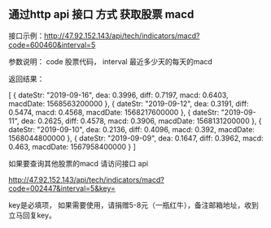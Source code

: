 ## 通过http api 接口 方式 获取股票 macd


接口示例：http://47.92.152.143/api/tech/indicators/macd?code=600460&interval=5


参数说明：
code 股票代码，
interval  最近多少天的每天的macd

返回结果：

[
{
dateStr: "2019-09-16",
dea: 0.3996,
diff: 0.7197,
macd: 0.6403,
macdDate: 1568563200000
},
{
dateStr: "2019-09-12",
dea: 0.3191,
diff: 0.5474,
macd: 0.4568,
macdDate: 1568217600000
},
{
dateStr: "2019-09-11",
dea: 0.2625,
diff: 0.4578,
macd: 0.3906,
macdDate: 1568131200000
},
{
dateStr: "2019-09-10",
dea: 0.2136,
diff: 0.4096,
macd: 0.392,
macdDate: 1568044800000
},
{
dateStr: "2019-09-09",
dea: 0.1647,
diff: 0.3962,
macd: 0.463,
macdDate: 1567958400000
}
]

 如果要查询其他股票的macd 请访问接口 api

http://47.92.152.143/api/tech/indicators/macd?code=002447&interval=5&key=


key是必填项，
如果需要使用，请捐赠5-8元（一瓶红牛），备注邮箱地址，收到立马回复key。
